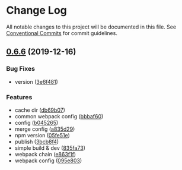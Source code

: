 # Change Log

All notable changes to this project will be documented in this file.
See [Conventional Commits](https://conventionalcommits.org) for commit guidelines.

## [0.6.6](https://github.com/ez-fe/ez/compare/v0.6.3...v0.6.6) (2019-12-16)


### Bug Fixes

* version ([3e6f481](https://github.com/ez-fe/ez/commit/3e6f48165671440c488c06475203a92c0f998fa2))


### Features

* cache dir ([db69b07](https://github.com/ez-fe/ez/commit/db69b07c5a2d4d564379dd6b8b3b3345961df56d))
* common webpack config ([bbbaf60](https://github.com/ez-fe/ez/commit/bbbaf604927f5ace9ad8727df82859694f568068))
* config ([b045265](https://github.com/ez-fe/ez/commit/b045265507369b402cb279fdbcb601d5e1b66928))
* merge config ([a835d29](https://github.com/ez-fe/ez/commit/a835d29d449cf0cb9322431afe4f5e7c5f44a50d))
* npm version ([05fe51e](https://github.com/ez-fe/ez/commit/05fe51e6588ead20b676915d66efeed2db84347d))
* publish ([3bcb8f4](https://github.com/ez-fe/ez/commit/3bcb8f4a6c2d47a44d5c760300c570757a503dc6))
* simple build & dev ([835fa73](https://github.com/ez-fe/ez/commit/835fa735644c9213f44d736a555c560c9816767b))
* webpack chain ([e863f1f](https://github.com/ez-fe/ez/commit/e863f1ffbef7b92f413c126279c2b261ac04c8dc))
* webpack config ([095e803](https://github.com/ez-fe/ez/commit/095e8036c9cb7d1d359e31885a163792eac78c0f))

